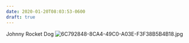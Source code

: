 ```yaml
---
date: 2020-01-20T08:03:53-0600
draft: true
---
```




Johnny Rocket Dog ![6C792848-8CA4-49C0-A03E-F3F38B5B4B18.jpg](https://ianwhitney.micro.blog/uploads/2020/1c964ee780.jpg)



